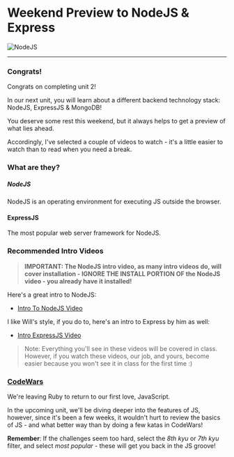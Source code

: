 # Weekend Preview to NodeJS & Express

![NodeJS](https://i.imgur.com/hA8ZNev.png)

---

### Congrats!

Congrats on completing unit 2!

In our next unit, you will learn about a different backend technology stack: NodeJS, ExpressJS & MongoDB!

You deserve some rest this weekend, but it always helps to get a preview of what lies ahead.

Accordingly, I've selected a couple of videos to watch - it's a little easier to watch than to read when you need a break.

### What are they?

##### NodeJS

NodeJS is an operating environment for executing JS outside the browser.

#### ExpressJS

The most popular web server framework for NodeJS.

### Recommended Intro Videos

>**IMPORTANT: The NodeJS intro video, as many intro videos do, will cover installation - IGNORE THE INSTALL PORTION OF the NodeJS video - you already have it installed!**

Here's a great intro to NodeJS:

- [Intro To NodeJS Video](https://www.youtube.com/watch?v=pU9Q6oiQNd0)

I like Will's style, if you do to, here's an intro to Express by him as well:

- [Intro ExpressJS Video](https://www.youtube.com/watch?v=FqMIyTH9wSg)

>Note: Everything you'll see in these videos will be covered in class.  However, if you watch these videos, our job, and yours, become easier because you won't see it in class for the first time :) 

### [CodeWars](http://www.codewars.com)

We're leaving Ruby to return to our first love, JavaScript.

In the upcoming unit, we'll be diving deeper into the features of JS, however, since it's been a few weeks, it wouldn't hurt to review the basics of JS - and what better way than by doing a few katas in CodeWars!

__Remember__: If the challenges seem too hard, select the *8th kyu* or *7th kyu* filter, and select *most popular* - these will get you back in the JS groove!
